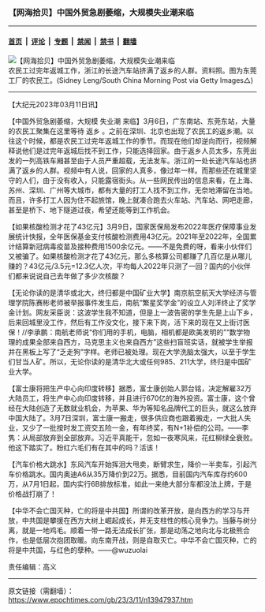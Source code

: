 ### 【网海拾贝】中国外贸急剧萎缩，大规模失业潮来临

---

#### [首页](../../../..?n13947937) &nbsp;|&nbsp; [评论](../../../../../epoch-comment?n13947937) &nbsp;|&nbsp; [专题](../../../../../epoch-special?n13947937) &nbsp;|&nbsp; [禁闻](../../../../../epoch-news?n13947937) &nbsp;|&nbsp; [禁书](../../../../../books?n13947937) &nbsp;|&nbsp; [翻墙](https://github.com/gfw-breaker/nogfw/blob/master/README.md?n13947937)


<div><img alt="【网海拾贝】中国外贸急剧萎缩，大规模失业潮来临" class="attachment-djy_600_400 size-djy_600_400 wp-post-image" src="https://i.epochtimes.com/assets/uploads/2022/09/id13815433-GettyImages-1096333436-600x400.jpg"/>
<div class="caption">
 农民工过完年返城工作，浙江的长途汽车站挤满了返乡的人群。资料照。图为东莞工厂的农民工。(Sidney Leng/South China Morning Post via Getty Images△)
</div></div><hr/><div class="post_content" id="artbody" itemprop="articleBody">
 <!-- article content begin -->
 <p>
  【大纪元2023年03月11日讯】
 </p>
 <p>
  【中国外贸急剧萎缩，大规模
  <ok href="https://www.epochtimes.com/gb/tag/%E5%A4%B1%E4%B8%9A%E6%BD%AE.html">
   失业潮
  </ok>
  来临】3月6日，广东南站、东莞东站，大量的农民工聚集在这里等待
  <ok href="https://www.epochtimes.com/gb/tag/%E8%BF%94%E4%B9%A1.html">
   返乡
  </ok>
  。之前在深圳、北京也出现了农民工的返乡潮。以往这个时候，都是农民工过完年返城工作的季节。而现在他们却逆向而行，视频解释说他们是过完年返城后找不到工作，只能选择回家。由于返乡人员太多，东莞出发的一列高铁车厢甚至由于人员严重超载，无法发车。浙江的一处长途汽车站也挤满了返乡的人群。视频中有人说，回家的人真多，像过年一样。而那些还在城里坚守的人们，由于没有收入，只能露宿街头。从一些网民传出的信息来看，在上海、苏州、深圳、广州等大城市，都有大量的打工人找不到工作，无奈地滞留在当地。而且，许多打工人因为住不起旅馆，晚上就凑合跑去火车站、汽车站、网吧走廊，甚至是桥下、地下隧道过夜，希望还能等到工作机会。
 </p>
 <p>
  【如果核酸检测才花了43亿元】3月9日，国家医保局发布2022年医疗保障事业发展统计快报，全年医保基金支付核酸检测费用43亿元。2021年至2022年，全国累计结算新冠病毒疫苗及接种费用1500余亿元。——不是免费的呀，看来小伙伴们又被骗了。如果核酸检测才花了43亿元，那么多核算公司都赚了几百亿是从哪儿赚的？43亿元/3.5元=12.3亿人次，平均每人2022年只测了一回？国内的小伙伴们都来说说自己去年做了多少次核酸？
 </p>
 <p>
  【无论你读的是清华或北大，终归都是中国矿业大学】南京航空航天大学经济与管理学院陈赛彬老师被举报事件发生后，南航“繁星奖学金”的设立人刘洋终止了奖学金计划。网友采臣说：这波学生我不知道，但是上一波告密的学生先是上山下乡，后来回城里没工作，然后有工作没文化，接下来下岗，活下来的现在又上街讨医保！//李承鹏：南航老师说“你们用的手机，电脑，相机都是欧美发明的”“数学物理的成果全部来自西方，马克思主义也来自西方”这些扫盲班实话，就被学生举报并在黑板上写了“乏走狗”字样。老师已被处理。现在大学洗脑太强大，以至于学生们甘当人矿。所以，无论你读的是清华北大或任何985、211大学，终归是中国矿业大学。
 </p>
 <p>
  【富士康将把生产中心向印度转移】据悉，富士康创始人郭台铭，决定解雇32万大陆员工，将生产中心向印度转移，并且进行670亿的海外投资。富士康，这个曾经在大陆创造了无数就业机会，为苹果、华为等知名品牌代工的巨头，就这么放弃中国大陆了。3月7日深圳，富士康一搬走，很多供应商也跟着搬走，一大批人失业，又少了一批按时发工资交五险一金，有年终奖，有N+1补偿的公司。——李隽：从局部放弃到全部放弃。习近平真能干，忽如一夜寒风来，花红柳绿全衰败。他这下踏实了。粉红六毛们有在其中的吗？活该！
 </p>
 <p>
  【汽车价格大跳水】东风汽车开始挥泪大甩卖，断臂求生，降价一半卖车，引起汽车价格跳水。国内奥迪A6从35万降价到22万。据悉，目前国内汽车库存约600万，从7月1日起，国内实行6B排放标准，如此一来绝大部分车都没法上牌，于是价格战打崩了！
 </p>
 <p>
  【中华不会亡国灭种，亡的将是中共国】所谓的改革开放，是向西方的学习与开放，中共国是攀援在西方大树上崛起成长，并无支柱性的核心竞争力。当藤与树分离，就是一地鸡毛。顺着一带一路无法成长扩张，那是动荡之地向北与北极熊合作，也是低层次抱团取暖。向东南开战，则是自取灭亡。中华不会亡国灭种，亡的将是中共国，与红色的孽种。——@wuzuolai
 </p>
 <p>
  责任编辑：高义
 </p>
 <!-- article content end -->
 <div id="below_article_ad">
 </div>
</div>


---

原文链接（需翻墙）：https://www.epochtimes.com/gb/23/3/11/n13947937.htm